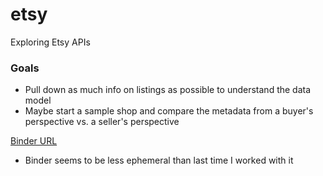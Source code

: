 # etsy
Exploring Etsy APIs

### Goals
+ Pull down as much info on listings as possible to understand the data model
+ Maybe start a sample shop and compare the metadata from a buyer's perspective vs. a seller's perspective

[Binder URL](https://hub.gke2.mybinder.org/user/patrick-still-etsy-cp9r169k/)
+ Binder seems to be less ephemeral than last time I worked with it

